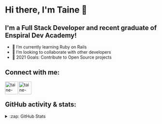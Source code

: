 # Hi there, I'm Taine 👋


## I'm a Full Stack Developer and recent graduate of Enspiral Dev Academy!

- 🌱 I’m currently learning Ruby on Rails
- 👯 I’m looking to collaborate with other developers
- 🥅 2021 Goals: Contribute to Open Source projects


## Connect with me:

[<img align="left" alt="taine-rasmussen | LinkedIn" width="42px" src="https://cdn.jsdelivr.net/npm/simple-icons@v3/icons/linkedin.svg" />][linkedin]
[<img align="left" alt="taine-rasmussen | Instagram" width="42px" src="https://cdn.jsdelivr.net/npm/simple-icons@v3/icons/instagram.svg" />][instagram]

<br />
<br />

## GitHub activity & stats:



<details>
  <summary>:zap: GitHub Stats</summary>

  <img align="left" alt="Taine's GitHub Stats" src='https://github-readme-stats.vercel.app/api?username=taine-rasmussen&show_icons=true&hide=stars&count_private=true'/>

</details>




[linkedin]: https://www.linkedin.com/in/taine-rasmussen-a66a86184/
[instagram]: https://www.instagram.com/tainerasmussen/
